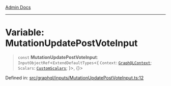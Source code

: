 [Admin Docs](/)

***

# Variable: MutationUpdatePostVoteInput

> `const` **MutationUpdatePostVoteInput**: `InputObjectRef`\<`ExtendDefaultTypes`\<\{ `Context`: [`GraphQLContext`](../../../context/type-aliases/GraphQLContext.md); `Scalars`: [`CustomScalars`](../../../scalars/type-aliases/CustomScalars.md); \}\>, \{\}\>

Defined in: [src/graphql/inputs/MutationUpdatePostVoteInput.ts:12](https://github.com/PalisadoesFoundation/talawa-api/blob/36e30b39ce897bdded5fea4859d9ae00485b5a4c/src/graphql/inputs/MutationUpdatePostVoteInput.ts#L12)
